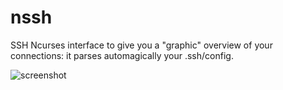 # nssh
SSH Ncurses interface to give you a "graphic" overview of your connections: it parses automagically your .ssh/config.

![screenshot](https://user-images.githubusercontent.com/579861/210282096-6879b641-0c23-4f96-9937-824d9058d5fd.png)
